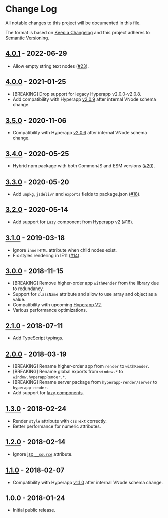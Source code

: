 # Change Log

All notable changes to this project will be documented in this file.

The format is based on [Keep a Changelog](http://keepachangelog.com/en/1.0.0/)
and this project adheres to [Semantic Versioning](http://semver.org/spec/v2.0.0.html).

## [4.0.1] - 2022-06-29

- Allow empty string text nodes ([#23](https://github.com/kriasoft/hyperapp-render/pull/23)).

## [4.0.0] - 2021-01-25

- [BREAKING] Drop support for legacy Hyperapp v2.0.0-v2.0.8.
- Add compatibility with Hyperapp [v2.0.9](https://github.com/hyperapp/hyperapp/releases/tag/2.0.9)
  after internal VNode schema change.

## [3.5.0] - 2020-11-06

- Compatibility with Hyperapp [v2.0.6](https://github.com/hyperapp/hyperapp/releases/tag/2.0.6)
  after internal VNode schema change.

## [3.4.0] - 2020-05-25

- Hybrid npm package with both CommonJS and ESM versions
  ([#20](https://github.com/kriasoft/hyperapp-render/pull/20)).

## [3.3.0] - 2020-05-20

- Add `unpkg`, `jsdelivr` and `exports` fields to package.json
  ([#18](https://github.com/kriasoft/hyperapp-render/pull/18)).

## [3.2.0] - 2020-05-14

- Add support for `Lazy` component from Hyperapp v2
  ([#16](https://github.com/kriasoft/hyperapp-render/pull/16)).

## [3.1.0] - 2019-03-18

- Ignore `innerHTML` attribute when child nodes exist.
- Fix styles rendering in IE11 ([#14](https://github.com/kriasoft/hyperapp-render/pull/14)).

## [3.0.0] - 2018-11-15

- [BREAKING] Remove higher-order app `withRender` from the library due to redundancy.
- Support for `className` attribute and allow to use array and object as a value.
- Compatibility with upcoming [Hyperapp V2](https://github.com/hyperapp/hyperapp/pull/726).
- Various performance optimizations.

## [2.1.0] - 2018-07-11

- Add [TypeScript](https://www.typescriptlang.org/) typings.

## [2.0.0] - 2018-03-19

- [BREAKING] Rename higher-order app from `render` to `withRender`.
- [BREAKING] Rename global exports from `window.*` to `window.hyperappRender.*`.
- [BREAKING] Rename server package from `hyperapp-render/server` to `hyperapp-render`.
- Add support for [lazy components](https://github.com/hyperapp/hyperapp/tree/1.2.0#lazy-components).

## [1.3.0] - 2018-02-24

- Render `style` attribute with `cssText` correctly.
- Better performance for numeric attributes.

## [1.2.0] - 2018-02-14

- Ignore [jsx `__source`](https://babeljs.io/docs/plugins/transform-react-jsx-source/) attribute.

## [1.1.0] - 2018-02-07

- Compatibility with Hyperapp [v1.1.0](https://github.com/hyperapp/hyperapp/releases/tag/1.1.0)
  after internal VNode schema change.

## 1.0.0 - 2018-01-24

- Initial public release.

[unreleased]: https://github.com/kriasoft/hyperapp-render/compare/v4.0.1...HEAD
[4.0.1]: https://github.com/kriasoft/hyperapp-render/compare/v4.0.0...v4.0.1
[4.0.0]: https://github.com/kriasoft/hyperapp-render/compare/v3.5.0...v4.0.0
[3.5.0]: https://github.com/kriasoft/hyperapp-render/compare/v3.4.0...v3.5.0
[3.4.0]: https://github.com/kriasoft/hyperapp-render/compare/v3.3.0...v3.4.0
[3.3.0]: https://github.com/kriasoft/hyperapp-render/compare/v3.2.0...v3.3.0
[3.2.0]: https://github.com/kriasoft/hyperapp-render/compare/v3.1.0...v3.2.0
[3.1.0]: https://github.com/kriasoft/hyperapp-render/compare/v3.0.0...v3.1.0
[3.0.0]: https://github.com/kriasoft/hyperapp-render/compare/v2.1.0...v3.0.0
[2.1.0]: https://github.com/kriasoft/hyperapp-render/compare/v2.0.0...v2.1.0
[2.0.0]: https://github.com/kriasoft/hyperapp-render/compare/v1.3.0...v2.0.0
[1.3.0]: https://github.com/kriasoft/hyperapp-render/compare/v1.2.0...v1.3.0
[1.2.0]: https://github.com/kriasoft/hyperapp-render/compare/v1.1.0...v1.2.0
[1.1.0]: https://github.com/kriasoft/hyperapp-render/compare/v1.0.0...v1.1.0
